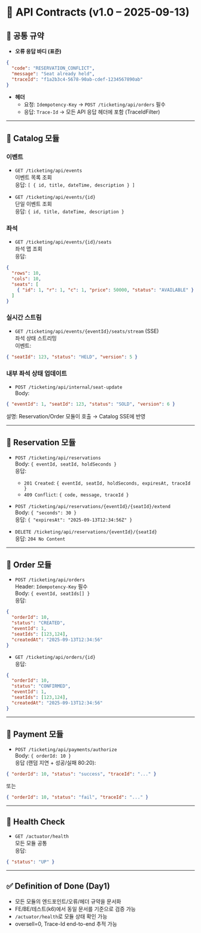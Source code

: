 # 📄 API Contracts (v1.0 – 2025-09-13)

## 🔹 공통 규약
- **오류 응답 바디 (표준)**
```json
{
  "code": "RESERVATION_CONFLICT",
  "message": "Seat already held",
  "traceId": "f1a2b3c4-5678-90ab-cdef-1234567890ab"
}
```
- **헤더**
  - 요청: `Idempotency-Key` → `POST /ticketing/api/orders` 필수
  - 응답: `Trace-Id` → 모든 API 응답 헤더에 포함 (TraceIdFilter)

---

## 🔹 Catalog 모듈
### 이벤트
- `GET /ticketing/api/events`  
  이벤트 목록 조회  
  응답: `[ { id, title, dateTime, description } ]`

- `GET /ticketing/api/events/{id}`  
  단일 이벤트 조회  
  응답: `{ id, title, dateTime, description }`

### 좌석
- `GET /ticketing/api/events/{id}/seats`  
  좌석 맵 조회  
  응답:
```json
{
  "rows": 10,
  "cols": 10,
  "seats": [
    { "id": 1, "r": 1, "c": 1, "price": 50000, "status": "AVAILABLE" }
  ]
}
```

### 실시간 스트림
- `GET /ticketing/api/events/{eventId}/seats/stream` (SSE)  
  좌석 상태 스트리밍  
  이벤트:
```json
{ "seatId": 123, "status": "HELD", "version": 5 }
```

### 내부 좌석 상태 업데이트
- `POST /ticketing/api/internal/seat-update`  
  Body:
```json
{ "eventId": 1, "seatId": 123, "status": "SOLD", "version": 6 }
```
  설명: Reservation/Order 모듈이 호출 → Catalog SSE에 반영

---

## 🔹 Reservation 모듈
- `POST /ticketing/api/reservations`  
  Body: `{ eventId, seatId, holdSeconds }`  
  응답:
  - `201 Created`: `{ eventId, seatId, holdSeconds, expiresAt, traceId }`  
  - `409 Conflict`: `{ code, message, traceId }`

- `POST /ticketing/api/reservations/{eventId}/{seatId}/extend`  
  Body: `{ "seconds": 30 }`  
  응답: `{ "expiresAt": "2025-09-13T12:34:56Z" }`

- `DELETE /ticketing/api/reservations/{eventId}/{seatId}`  
  응답: `204 No Content`

---

## 🔹 Order 모듈
- `POST /ticketing/api/orders`  
  Header: `Idempotency-Key` 필수  
  Body: `{ eventId, seatIds[] }`  
  응답:
```json
{
  "orderId": 10,
  "status": "CREATED",
  "eventId": 1,
  "seatIds": [123,124],
  "createdAt": "2025-09-13T12:34:56"
}
```

- `GET /ticketing/api/orders/{id}`  
  응답:
```json
{
  "orderId": 10,
  "status": "CONFIRMED",
  "eventId": 1,
  "seatIds": [123,124],
  "createdAt": "2025-09-13T12:34:56"
}
```

---

## 🔹 Payment 모듈
- `POST /ticketing/api/payments/authorize`  
  Body: `{ orderId: 10 }`  
  응답 (랜덤 지연 + 성공/실패 80:20):
```json
{ "orderId": 10, "status": "success", "traceId": "..." }
```
  또는
```json
{ "orderId": 10, "status": "fail", "traceId": "..." }
```

---

## 🔹 Health Check
- `GET /actuator/health`  
  모든 모듈 공통  
  응답:
```json
{ "status": "UP" }
```

---

## ✅ Definition of Done (Day1)
- 모든 모듈의 엔드포인트/오류/헤더 규약을 문서화
- FE/BE/테스트(k6)에서 동일 문서를 기준으로 검증 가능
- `/actuator/health`로 모듈 상태 확인 가능
- oversell=0, Trace-Id end-to-end 추적 가능
